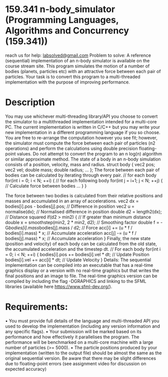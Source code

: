 # 159.341 n-body_simulator (Programming Languages, Algorithms and Concurrency (159.341))
reach us for help: labsolved@gmail.com
Problem to solve:
A reference (sequential) implementation of an n-body simulator is available on the course stream site.
This program simulates the motion of a number of bodies (planets, particles etc) with an attractive
force between each pair of particles. Your task is to convert this program to a multi-threaded
implementation with the purpose of improving performance.

# Description
You may use whichever multi-threading library/API you choose to convert the simulator to a multithreaded implementation intended for a multi-core PC. The current implementation is written in
C/C++ but you may write your new implementation in a different programming language if you so
choose.
You are free to re-arrange the computation however you see fit; however, the simulator must compute
the force between each pair of particles (n2 operations) and perform the calculations using double
precision floating-point values. Do not attempt to convert the program to an n log(n) algorithm or
similar approximate method.
The state of a body in an n-body simulation consists of a position, velocity, mass and radius.
struct body {
vec2 pos;
vec2 vel;
double mass;
double radius;
...
};
The force between each pair of bodies can be calculated by iterating through every pair.
// for each body
for(int i = 0; i < N; ++i) {
// for each following body
for(int j = i+1; j < N; ++j) {
// Calculate force between bodies
...
}
}

The force between two bodies is calculated from their relative positions and masses and accumulated
in an array of accelerations.
vec2 dx = bodies[i].pos - bodies[j].pos; // Difference in position
vec2 u = normalise(dx); // Normalised difference in position
double d2 = length2(dx); // Distance squared
if(d2 > min2) { // If greater than minimum distance
double x = smoothstep(min2, 2 * min2, d2); // Smoothing factor
double f = -G*bodies[i].mass*bodies[j].mass / d2; // Force
acc[i] += (u * f / bodies[i].mass) * x; // Accumulate acceleration
acc[j] -= (u * f / bodies[j].mass) * x; // Accumulate acceleration
}
Finally, the new state (position and velocity) of each body can be calculated from the old state, the
accumulated acceleration and the timestep dt.
// For each body
for(int i = 0; i < N; ++i) {
bodies[i].pos += bodies[i].vel * dt; // Update Position
bodies[i].vel += acc[i] * dt; // Update Velocity
}
Details:
The sequential implementation can be compiled into an executable that has a real-time graphics
display or a version with no real-time graphics but that writes the final positions and an image to file.
The real-time graphics version can be compiled by including the flag -DGRAPHICS and linking to
the SFML libraries (available here https://www.sfml-dev.org/).

# Requirements:

• You must provide full details of the language and multi-threaded API you used to develop the
implementation (including any version information and any specific flags).
• Your submission will be marked based on its performance and how effectively it parallelises
the program. The performance will be benchmarked on a multi-core machine with a large
number of particles (>= 5000).
• The particle positions produced by your implementation (written to the output file) should be
almost the same as the original sequential version. Be aware that there may be slight
differences due to floating-point errors (see assignment video for discussion on expected
accuracy)


